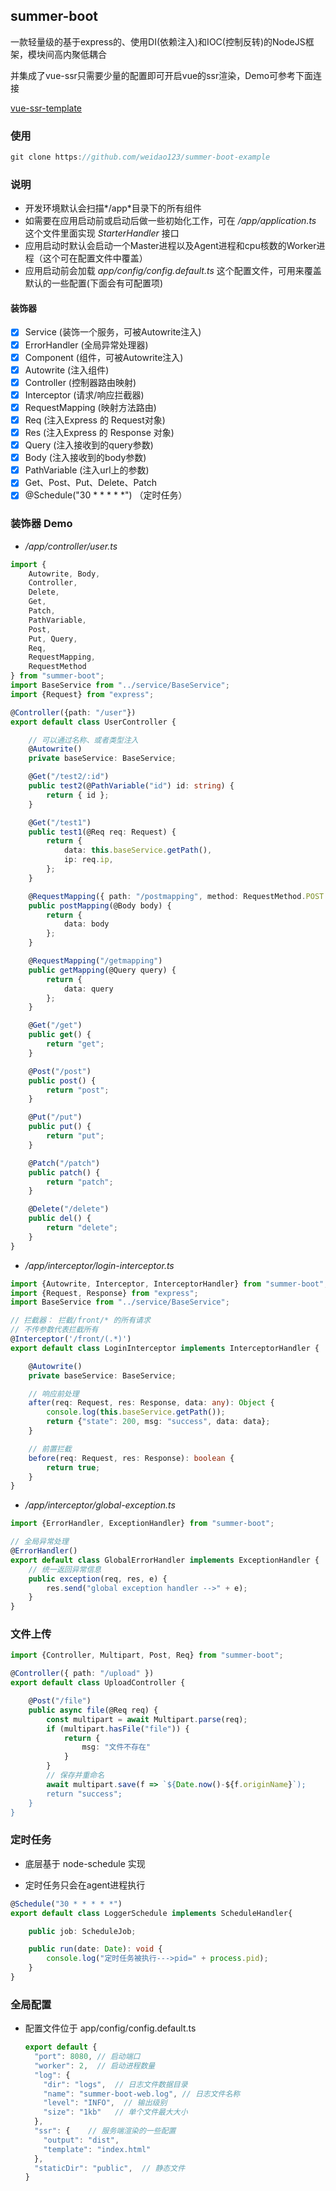 ## summer-boot

一款轻量级的基于express的、使用DI(依赖注入)和IOC(控制反转)的NodeJS框架，模块间高内聚低耦合

并集成了vue-ssr只需要少量的配置即可开启vue的ssr渲染，Demo可参考下面连接

[vue-ssr-template](https://github.com/weidao123/vue-ssr-template)

### 使用

```javascript
git clone https://github.com/weidao123/summer-boot-example
```



### 说明

* 开发环境默认会扫描*/app*目录下的所有组件
* 如需要在应用启动前或启动后做一些初始化工作，可在 */app/application.ts* 这个文件里面实现 *StarterHandler* 接口
* 应用启动时默认会启动一个Master进程以及Agent进程和cpu核数的Worker进程（这个可在配置文件中覆盖）
* 应用启动前会加载 *app/config/config.default.ts* 这个配置文件，可用来覆盖默认的一些配置(下面会有可配置项)

#### 装饰器

* [x] Service (装饰一个服务，可被Autowrite注入)
* [x] ErrorHandler (全局异常处理器)
* [x] Component (组件，可被Autowrite注入)
* [x] Autowrite (注入组件)
* [x] Controller (控制器路由映射)
* [x] Interceptor (请求/响应拦截器)
* [x] RequestMapping (映射方法路由)
* [x] Req (注入Express 的 Request对象)
* [x] Res (注入Express 的 Response 对象)
* [x] Query (注入接收到的query参数)
* [x] Body (注入接收到的body参数)
* [x] PathVariable (注入url上的参数)
* [x] Get、Post、Put、Delete、Patch
* [x] @Schedule("30 * * * * *") （定时任务）

### 装饰器 Demo

* */app/controller/user.ts*

```typescript
import {
    Autowrite, Body,
    Controller,
    Delete,
    Get,
    Patch,
    PathVariable,
    Post,
    Put, Query,
    Req,
    RequestMapping,
    RequestMethod
} from "summer-boot";
import BaseService from "../service/BaseService";
import {Request} from "express";

@Controller({path: "/user"})
export default class UserController {

    // 可以通过名称、或者类型注入
    @Autowrite()
    private baseService: BaseService;

    @Get("/test2/:id")
    public test2(@PathVariable("id") id: string) {
        return { id };
    }

    @Get("/test1")
    public test1(@Req req: Request) {
        return {
            data: this.baseService.getPath(),
            ip: req.ip,
        };
    }

    @RequestMapping({ path: "/postmapping", method: RequestMethod.POST })
    public postMapping(@Body body) {
        return {
            data: body
        };
    }

    @RequestMapping("/getmapping")
    public getMapping(@Query query) {
        return {
            data: query
        };
    }

    @Get("/get")
    public get() {
        return "get";
    }

    @Post("/post")
    public post() {
        return "post";
    }

    @Put("/put")
    public put() {
        return "put";
    }

    @Patch("/patch")
    public patch() {
        return "patch";
    }

    @Delete("/delete")
    public del() {
        return "delete";
    }
}

```

* */app/interceptor/login-interceptor.ts*

```typescript
import {Autowrite, Interceptor, InterceptorHandler} from "summer-boot";
import {Request, Response} from "express";
import BaseService from "../service/BaseService";

// 拦截器： 拦截/front/* 的所有请求
// 不传参数代表拦截所有
@Interceptor('/front/(.*)')
export default class LoginInterceptor implements InterceptorHandler {

    @Autowrite()
    private baseService: BaseService;

    // 响应前处理
    after(req: Request, res: Response, data: any): Object {
        console.log(this.baseService.getPath());
        return {"state": 200, msg: "success", data: data};
    }

    // 前置拦截
    before(req: Request, res: Response): boolean {
        return true;
    }
}
```

* */app/interceptor/global-exception.ts*

```typescript
import {ErrorHandler, ExceptionHandler} from "summer-boot";

// 全局异常处理
@ErrorHandler()
export default class GlobalErrorHandler implements ExceptionHandler {
    // 统一返回异常信息
    public exception(req, res, e) {
        res.send("global exception handler -->" + e);
    }
}
```

### 文件上传

```typescript
import {Controller, Multipart, Post, Req} from "summer-boot";

@Controller({ path: "/upload" })
export default class UploadController {

    @Post("/file")
    public async file(@Req req) {
        const multipart = await Multipart.parse(req);
        if (multipart.hasFile("file")) {
            return {
                msg: "文件不存在"
            }
        }
        // 保存并重命名
        await multipart.save(f => `${Date.now()-${f.originName}`);
        return "success";
    }
}
```

### 定时任务

* 底层基于 node-schedule 实现

* 定时任务只会在agent进程执行

```typescript
@Schedule("30 * * * * *")
export default class LoggerSchedule implements ScheduleHandler{

    public job: ScheduleJob;

    public run(date: Date): void {
        console.log("定时任务被执行--->pid=" + process.pid);
    }
}
```

### 全局配置

* 配置文件位于 app/config/config.default.ts

  ```typescript
  export default {
    "port": 8080, // 启动端口
    "worker": 2,  // 启动进程数量
    "log": {
      "dir": "logs",  // 日志文件数据目录
      "name": "summer-boot-web.log", // 日志文件名称
      "level": "INFO",  // 输出级别
      "size": "1kb"   // 单个文件最大大小
    },
    "ssr": {    // 服务端渲染的一些配置
      "output": "dist",
      "template": "index.html"
    },
    "staticDir": "public",  // 静态文件
  }
  ```

